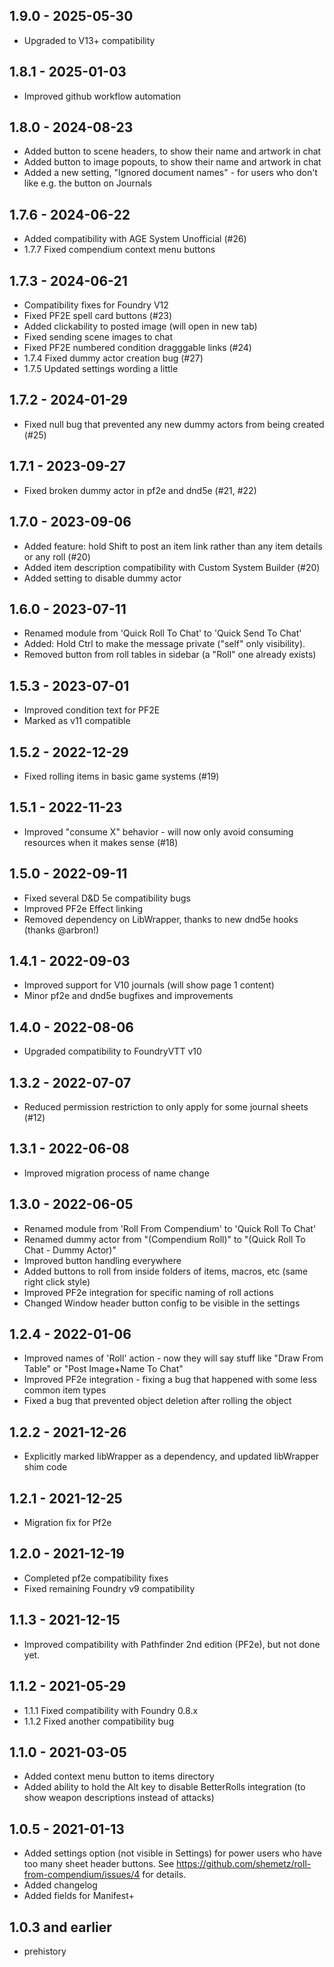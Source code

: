 ## 1.9.0 - 2025-05-30
- Upgraded to V13+ compatibility

## 1.8.1 - 2025-01-03
- Improved github workflow automation

## 1.8.0 - 2024-08-23
- Added button to scene headers, to show their name and artwork in chat
- Added button to image popouts, to show their name and artwork in chat
- Added a new setting, "Ignored document names" - for users who don't like e.g. the button on Journals

## 1.7.6 - 2024-06-22
- Added compatibility with AGE System Unofficial (#26)
- 1.7.7 Fixed compendium context menu buttons

## 1.7.3 - 2024-06-21
- Compatibility fixes for Foundry V12
- Fixed PF2E spell card buttons (#23)
- Added clickability to posted image (will open in new tab)
- Fixed sending scene images to chat
- Fixed PF2E numbered condition dragggable links (#24)
- 1.7.4 Fixed dummy actor creation bug (#27)
- 1.7.5 Updated settings wording a little

## 1.7.2 - 2024-01-29
- Fixed null bug that prevented any new dummy actors from being created (#25)

## 1.7.1 - 2023-09-27
- Fixed broken dummy actor in pf2e and dnd5e (#21, #22)

## 1.7.0 - 2023-09-06
- Added feature: hold Shift to post an item link rather than any item details or any roll (#20)
- Added item description compatibility with Custom System Builder (#20)
- Added setting to disable dummy actor

## 1.6.0 - 2023-07-11
- Renamed module from 'Quick Roll To Chat' to 'Quick Send To Chat'
- Added: Hold Ctrl to make the message private ("self" only visibility).
- Removed button from roll tables in sidebar (a "Roll" one already exists)

## 1.5.3 - 2023-07-01
- Improved condition text for PF2E
- Marked as v11 compatible

## 1.5.2 - 2022-12-29
- Fixed rolling items in basic game systems (#19)

## 1.5.1 - 2022-11-23
- Improved "consume X" behavior - will now only avoid consuming resources when it makes sense (#18)

## 1.5.0 - 2022-09-11
- Fixed several D&D 5e compatibility bugs
- Improved PF2e Effect linking
- Removed dependency on LibWrapper, thanks to new dnd5e hooks (thanks @arbron!)

## 1.4.1 - 2022-09-03
- Improved support for V10 journals (will show page 1 content)
- Minor pf2e and dnd5e bugfixes and improvements

## 1.4.0 - 2022-08-06
- Upgraded compatibility to FoundryVTT v10

## 1.3.2 - 2022-07-07
- Reduced permission restriction to only apply for some journal sheets (#12)

## 1.3.1 - 2022-06-08
- Improved migration process of name change

## 1.3.0 - 2022-06-05
- Renamed module from 'Roll From Compendium' to 'Quick Roll To Chat'
- Renamed dummy actor from "(Compendium Roll)" to "(Quick Roll To Chat - Dummy Actor)"
- Improved button handling everywhere
- Added buttons to roll from inside folders of items, macros, etc (same right click style)
- Improved PF2e integration for specific naming of roll actions
- Changed Window header button config to be visible in the settings

## 1.2.4 - 2022-01-06
- Improved names of 'Roll' action - now they will say stuff like "Draw From Table" or "Post Image+Name To Chat"
- Improved PF2e integration - fixing a bug that happened with some less common item types
- Fixed a bug that prevented object deletion after rolling the object

## 1.2.2 - 2021-12-26
- Explicitly marked libWrapper as a dependency, and updated libWrapper shim code

## 1.2.1 - 2021-12-25
- Migration fix for Pf2e 

## 1.2.0 - 2021-12-19
- Completed pf2e compatibility fixes 
- Fixed remaining Foundry v9 compatibility 

## 1.1.3 - 2021-12-15
- Improved compatibility with Pathfinder 2nd edition (PF2e), but not done yet.

## 1.1.2 - 2021-05-29
- 1.1.1 Fixed compatibility with Foundry 0.8.x
- 1.1.2 Fixed another compatibility bug

## 1.1.0 - 2021-03-05
- Added context menu button to items directory
- Added ability to hold the Alt key to disable BetterRolls integration (to show weapon descriptions instead of attacks)

## 1.0.5 - 2021-01-13
- Added settings option (not visible in Settings) for power users who have too many sheet header buttons.
See https://github.com/shemetz/roll-from-compendium/issues/4 for details.
- Added changelog
- Added fields for Manifest+

## 1.0.3 and earlier
- prehistory
